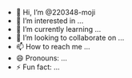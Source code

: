 - 👋 Hi, I’m @220348-moji
- 👀 I’m interested in ...
- 🌱 I’m currently learning ...
- 💞️ I’m looking to collaborate on ...
- 📫 How to reach me ...
- 😄 Pronouns: ...
- ⚡ Fun fact: ...

<!---
220348-moji/220348-moji is a ✨ special ✨ repository because its `README.md` (this file) appears on your GitHub profile.
You can click the Preview link to take a look at your changes.
--->
